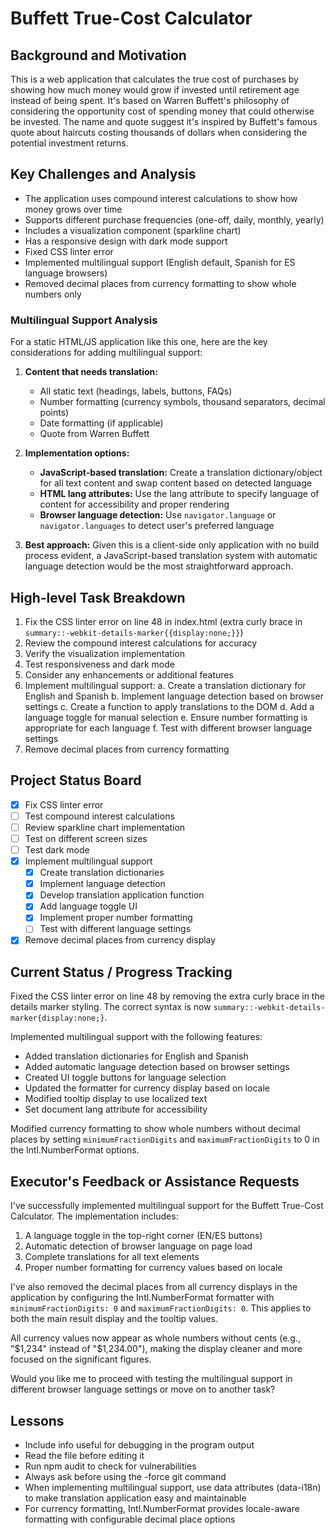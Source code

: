 # Buffett True-Cost Calculator

## Background and Motivation
This is a web application that calculates the true cost of purchases by showing how much money would grow if invested until retirement age instead of being spent. It's based on Warren Buffett's philosophy of considering the opportunity cost of spending money that could otherwise be invested. The name and quote suggest it's inspired by Buffett's famous quote about haircuts costing thousands of dollars when considering the potential investment returns.

## Key Challenges and Analysis
- The application uses compound interest calculations to show how money grows over time
- Supports different purchase frequencies (one-off, daily, monthly, yearly)
- Includes a visualization component (sparkline chart)
- Has a responsive design with dark mode support
- Fixed CSS linter error
- Implemented multilingual support (English default, Spanish for ES language browsers)
- Removed decimal places from currency formatting to show whole numbers only

### Multilingual Support Analysis
For a static HTML/JS application like this one, here are the key considerations for adding multilingual support:

1. **Content that needs translation:**
   - All static text (headings, labels, buttons, FAQs)
   - Number formatting (currency symbols, thousand separators, decimal points)
   - Date formatting (if applicable)
   - Quote from Warren Buffett

2. **Implementation options:**
   - **JavaScript-based translation:** Create a translation dictionary/object for all text content and swap content based on detected language
   - **HTML lang attributes:** Use the lang attribute to specify language of content for accessibility and proper rendering
   - **Browser language detection:** Use `navigator.language` or `navigator.languages` to detect user's preferred language

3. **Best approach:**
   Given this is a client-side only application with no build process evident, a JavaScript-based translation system with automatic language detection would be the most straightforward approach.

## High-level Task Breakdown
1. Fix the CSS linter error on line 48 in index.html (extra curly brace in `summary::-webkit-details-marker{{display:none;}}`)
2. Review the compound interest calculations for accuracy
3. Verify the visualization implementation
4. Test responsiveness and dark mode
5. Consider any enhancements or additional features
6. Implement multilingual support:
   a. Create a translation dictionary for English and Spanish
   b. Implement language detection based on browser settings
   c. Create a function to apply translations to the DOM
   d. Add a language toggle for manual selection
   e. Ensure number formatting is appropriate for each language
   f. Test with different browser language settings
7. Remove decimal places from currency formatting

## Project Status Board
- [x] Fix CSS linter error
- [ ] Test compound interest calculations
- [ ] Review sparkline chart implementation
- [ ] Test on different screen sizes
- [ ] Test dark mode
- [x] Implement multilingual support
  - [x] Create translation dictionaries
  - [x] Implement language detection
  - [x] Develop translation application function
  - [x] Add language toggle UI
  - [x] Implement proper number formatting
  - [ ] Test with different language settings
- [x] Remove decimal places from currency display

## Current Status / Progress Tracking
Fixed the CSS linter error on line 48 by removing the extra curly brace in the details marker styling. The correct syntax is now `summary::-webkit-details-marker{display:none;}`.

Implemented multilingual support with the following features:
- Added translation dictionaries for English and Spanish
- Added automatic language detection based on browser settings
- Created UI toggle buttons for language selection
- Updated the formatter for currency display based on locale
- Modified tooltip display to use localized text
- Set document lang attribute for accessibility

Modified currency formatting to show whole numbers without decimal places by setting `minimumFractionDigits` and `maximumFractionDigits` to 0 in the Intl.NumberFormat options.

## Executor's Feedback or Assistance Requests
I've successfully implemented multilingual support for the Buffett True-Cost Calculator. The implementation includes:

1. A language toggle in the top-right corner (EN/ES buttons)
2. Automatic detection of browser language on page load
3. Complete translations for all text elements
4. Proper number formatting for currency values based on locale

I've also removed the decimal places from all currency displays in the application by configuring the Intl.NumberFormat formatter with `minimumFractionDigits: 0` and `maximumFractionDigits: 0`. This applies to both the main result display and the tooltip values.

All currency values now appear as whole numbers without cents (e.g., "$1,234" instead of "$1,234.00"), making the display cleaner and more focused on the significant figures.

Would you like me to proceed with testing the multilingual support in different browser language settings or move on to another task?

## Lessons
- Include info useful for debugging in the program output
- Read the file before editing it
- Run npm audit to check for vulnerabilities
- Always ask before using the -force git command
- When implementing multilingual support, use data attributes (data-i18n) to make translation application easy and maintainable
- For currency formatting, Intl.NumberFormat provides locale-aware formatting with configurable decimal place options 